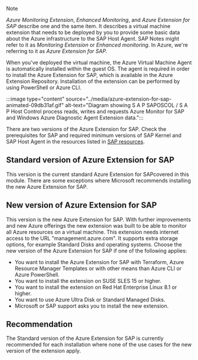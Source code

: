 > [!NOTE]
> *Azure Monitoring Extension*, *Enhanced Monitoring*, and *Azure Extension for SAP* describe one and the same item. It describes a virtual machine extension that needs to be deployed by you to provide some basic data about the Azure infrastructure to the SAP Host Agent. SAP Notes might refer to it as *Monitoring Extension* or *Enhanced monitoring*. In Azure, we're referring to it as *Azure Extension for SAP.*

When you've deployed the virtual machine, the Azure Virtual Machine Agent is automatically installed within the guest OS. The agent is required in order to install the Azure Extension for SAP, which is available in the Azure Extension Repository. Installation of the extension can be performed by using PowerShell or Azure CLI.

:::image type="content" source="../media/azure-extension-for-sap-animated-09db31af.gif" alt-text="Diagram showing S A P SAPOSCOL / S A P Host Control process reads, writes and requests Azure Monitor for SAP and Windows Azure Diagnostic Agent Extension data.":::

There are two versions of the Azure Extension for SAP. Check the prerequisites for SAP and required minimum versions of SAP Kernel and SAP Host Agent in the resources listed in [SAP resources](/azure/virtual-machines/workloads/sap/vm-extension-for-sap#42ee2bdb-1efc-4ec7-ab31-fe4c22769b94).

## **Standard version of Azure Extension for SAP**

This version is the current standard Azure Extension for SAPcovered in this module. There are some exceptions where Microsoft recommends installing the new Azure Extension for SAP.

## **New version of Azure Extension for SAP**

This version is the new Azure Extension for SAP. With further improvements and new Azure offerings the new extension was built to be able to monitor all Azure resources on a virtual machine. This extension needs internet access to the URL "management.azure.com". It supports extra storage options, for example Standard Disks and operating systems. Choose the new version of the Azure Extension for SAP if one of the following applies:

- You want to install the Azure Extension for SAP with Terraform, Azure Resource Manager Templates or with other means than Azure CLI or Azure PowerShell.
- You want to install the extension on SUSE SLES 15 or higher.
- You want to install the extension on Red Hat Enterprise Linux 8.1 or higher.
- You want to use Azure Ultra Disk or Standard Managed Disks.
- Microsoft or SAP support asks you to install the new extension.

## **Recommendation**

The Standard version of the Azure Extension for SAP is currently recommended for each installation where none of the use cases for the new version of the extension apply.
